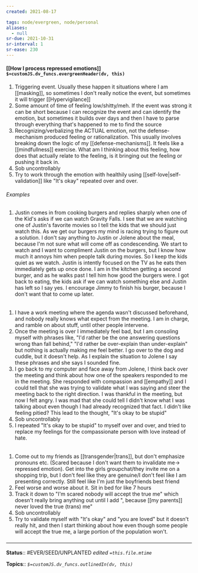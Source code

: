 ```yaml
---
created: 2021-08-17

tags: node/evergreen, node/personal
aliases:
  - null
sr-due: 2021-10-31
sr-interval: 1
sr-ease: 230
---
```

#### [[How I process repressed emotions]] `$=customJS.dv_funcs.evergreenHeader(dv, this)`

1. Triggering event. Usually these happen it situations where I am [[masking]], so sometimes I don't really notice the event, but sometimes it will trigger [[Hypervigilance]]
2. Some amount of time of feeling low/shitty/meh. If the event was strong it can be short because I can recognize the event and can identify the emotion, but sometimes it builds over days and then I have to parse through everything that's happened to me to find the source
3. Recognizing/verbalizing the ACTUAL emotion, not the defense-mechanism produced feeling or rationalization. This usually involves breaking down the logic of my [[defense-mechanisms]]. It feels like a [[mindfullness]] exercise. What am I thinking about this feeling, how does that actually relate to the feeling, is it bringing out the feeling or pushing it back in.
4. Sob uncontrollably
5. Try to work through the emotion with healthily using [[self-love|self-validation]] like "It's okay" repeated over and over. 

###### Examples

1. Justin comes in from cooking burgers and replies sharply when one of the Kid's asks if we can watch Gravity Falls. I see that we are watching one of Justin's favorite movies so I tell the kids that we should just watch this. As we get our burgers my mind is racing trying to figure out a solution. I don't say anything to Justin or Jolene about the meal, because I'm not sure what will come off as condescending. We start to watch and I want to compliment Justin on the burgers, but I know how much it annoys him when people talk during movies. So I keep the kids quiet as we watch. Justin is intently focused on the TV as he eats then immediately gets up once done. I am in the kitchen getting a second burger, and as he walks past I tell him how good the burgers were. I got back to eating, the kids ask if we can watch something else and Justin has left so I say yes. I encourage Jimmy to finish his burger, because I don't want that to come up later. 

######
1. I have a work meeting where the agenda wasn't discussed beforehand, and nobody really knows what expect from the meeting. I am in charge, and ramble on about stuff, until other people intervene. 
2. Once the meeting is over I immediately feel bad, but I am consoling myself with phrases like, "I'd rather be the one answering questions wrong than fall behind," "I'd rather be over-explain than under-explain" but nothing is actually making me feel better. I go over to the dog and cuddle, but it doesn't help. As I explain the situation to Jolene I say these phrases and she says I sounded fine.
3. I go back to my computer and face away from Jolene, I think back over the meeting and think about how one of the speakers responded to me in the meeting. She responded with compassion and [[empathy]] and I could tell that she was trying to validate what I was saying and steer the meeting back to the right direction. I was thankful in the meeting, but now I felt angry. I was mad that she could tell I didn't know what I was talking about even though I had already recognized that fact. I didn't like feeling pitied? This lead to the thought, "It's okay to be stupid"
4. Sob uncontrollably
5. I repeated "It's okay to be stupid" to myself over and over, and tried to replace my feelings for the compassionate person with love instead of hate. 

######
1. Come out to my friends as [[transgender|trans]], but don't emphasize pronouns etc. (Scared because I don't want them to invalidate me-> repressed emotion). Get into the girls groupchat/they invite me on a shopping trip, but I don't feel like they are genuine/I don't feel like I am presenting correctly. Still feel like I'm just the boyfriends best friend
2. Feel worse and worse about it. Sit in bed for like 7 hours
3. Track it down to "I'm scared nobody will accept the true me" which doesn't really bring anything out until I add ", because [[my parents]] never loved the true (trans) me" 
4. Sob uncontrollably
5. Try to validate myself with "It's okay" and "you are loved" but it doesn't really hit, and then I start thinking about how even though some people will accept the true me, a large portion of the population won't. 


### <hr class="footnote"/>

**Status**:: #EVER/SEED/UNPLANTED 
*edited `=this.file.mtime`*

**Topics**:: 
*`$=customJS.dv_funcs.outlinedIn(dv, this)`*
